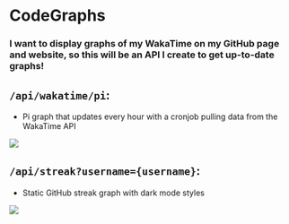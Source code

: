 # CodeGraphs

 ### I want to display graphs of my WakaTime on my GitHub page and website, so this will be an API I create to get up-to-date graphs!

## `/api/wakatime/pi`:
- Pi graph that updates every hour with a cronjob pulling data from the WakaTime API

<a href="https://graphs.insomnizac.xyz/api/wakatime" target="_blank">
<img src="https://graphs.insomnizac.xyz/api/wakatime?ignore=george&username=Insomnizac" />
</a>

## `/api/streak?username={username}`:
- Static GitHub streak graph with dark mode styles

<a href="https://graphs.insomnizac.xyz/api/streak?username=zrwaite" target="_blank">
<img src="https://graphs.insomnizac.xyz/api/streak?username=zrwaite" />
</a>
